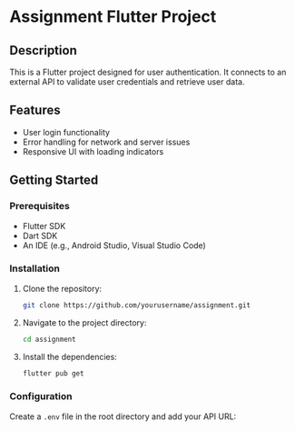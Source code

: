# Assignment Flutter Project

## Description
This is a Flutter project designed for user authentication. It connects to an external API to validate user credentials and retrieve user data.

## Features
- User login functionality
- Error handling for network and server issues
- Responsive UI with loading indicators

## Getting Started

### Prerequisites
- Flutter SDK
- Dart SDK
- An IDE (e.g., Android Studio, Visual Studio Code)

### Installation
1. Clone the repository:
   ```bash
   git clone https://github.com/yourusername/assignment.git
   ```
2. Navigate to the project directory:
   ```bash
   cd assignment
   ```
3. Install the dependencies:
   ```bash
   flutter pub get
   ```

### Configuration
Create a `.env` file in the root directory and add your API URL:
